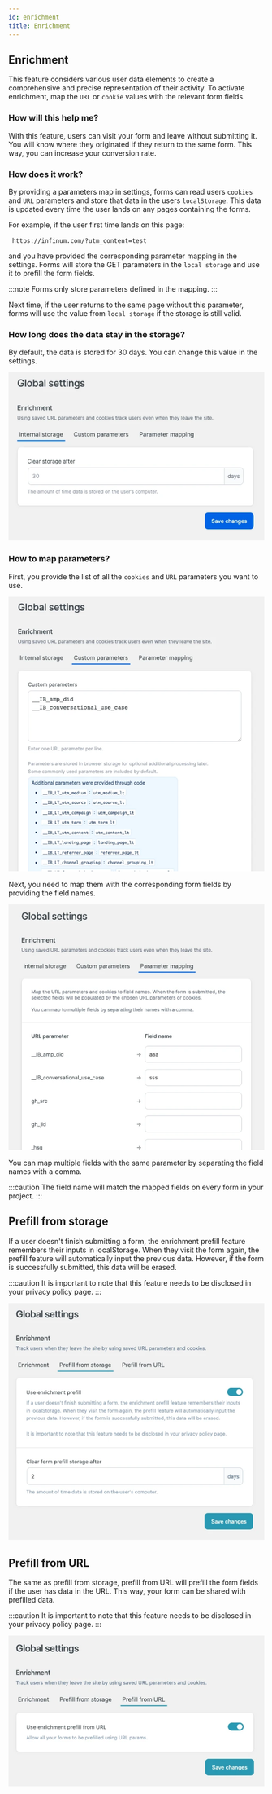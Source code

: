 ```yaml
---
id: enrichment
title: Enrichment
---
```


## Enrichment

This feature considers various user data elements to create a comprehensive and precise representation of their activity. To activate enrichment, map the `URL` or `cookie` values with the relevant form fields.

### How will this help me?

With this feature, users can visit your form and leave without submitting it. You will know where they originated if they return to the same form. This way, you can increase your conversion rate.

### How does it work?

By providing a parameters map in settings, forms can read users `cookies` and `URL` parameters and store that data in the users `localStorage`. This data is updated every time the user lands on any pages containing the forms. 

For example, if the user first time lands on this page:
```
 https://infinum.com/?utm_content=test
```

and you have provided the corresponding parameter mapping in the settings. Forms will store the GET parameters in the `local storage` and use it to prefill the form fields.

:::note
Forms only store parameters defined in the mapping.
:::

Next time, if the user returns to the same page without this parameter, forms will use the value from `local storage` if the storage is still valid.

### How long does the data stay in the storage?

By default, the data is stored for 30 days. You can change this value in the settings.

![Enrichment screen](/img/forms/enrichment.webp)

### How to map parameters?

First, you provide the list of all the `cookies` and `URL` parameters you want to use.

![Enrichment params screen](/img/forms/enrichment-params.webp)

Next, you need to map them with the corresponding form fields by providing the field names.

![Enrichment map screen](/img/forms/enrichment-map.webp)

You can map multiple fields with the same parameter by separating the field names with a comma.

:::caution
The field name will match the mapped fields on every form in your project.
:::

## Prefill from storage

If a user doesn't finish submitting a form, the enrichment prefill feature remembers their inputs in localStorage. When they visit the form again, the prefill feature will automatically input the previous data. However, if the form is successfully submitted, this data will be erased.

:::caution
It is important to note that this feature needs to be disclosed in your privacy policy page.
:::

![Enrichment prefill storage map screen](/img/forms/enrichment-storage.webp)

## Prefill from URL

The same as prefill from storage, prefill from URL will prefill the form fields if the user has data in the URL. This way, your form can be shared with prefilled data.

:::caution
It is important to note that this feature needs to be disclosed in your privacy policy page.
:::

![Enrichment prefill url map screen](/img/forms/enrichment-url.webp)
